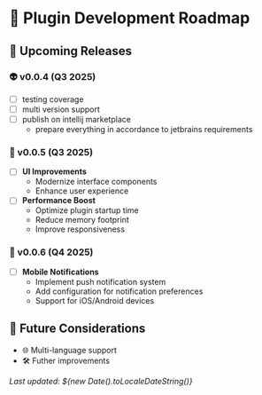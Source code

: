 # 🌟 Plugin Development Roadmap

## 🚀 Upcoming Releases

### 👽 v0.0.4 (Q3 2025)
- [ ] testing coverage
- [ ] multi version support
- [ ] publish on intellij marketplace
  - prepare everything in accordance to jetbrains requirements

### 🎨 v0.0.5 (Q3 2025)
- [ ] **UI Improvements**
    - Modernize interface components
    - Enhance user experience
- [ ] **Performance Boost**
    - Optimize plugin startup time
    - Reduce memory footprint
    - Improve responsiveness

### 📱 v0.0.6 (Q4 2025)
- [ ] **Mobile Notifications**
    - Implement push notification system
    - Add configuration for notification preferences
    - Support for iOS/Android devices

## 🌈 Future Considerations
- 🌐 Multi-language support
- 🛠️ Futher improvements

*Last updated: ${new Date().toLocaleDateString()}*